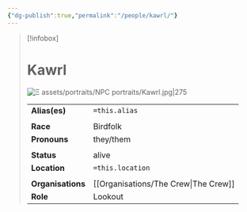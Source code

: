 ```yaml
---
{"dg-publish":true,"permalink":"/people/kawrl/"}
---
```


> [!infobox] 
> 
> # Kawrl
> ![Ξ assets/portraits/NPC portraits/Kawrl.jpg|275](/img/user/%CE%9E%20assets/portraits/NPC%20portraits/Kawrl.jpg)
> 
> | | |
> | --- | --- |
> | **Alias(es)** | `=this.alias` |
> | | | 
> | **Race** | Birdfolk |
> | **Pronouns** | they/them |
> | | | 
> | **Status** | alive | 
> | **Location** | `=this.location` |
> | | | 
> | **Organisations** | [[Organisations/The Crew\|The Crew]] |
> | **Role** | Lookout |



